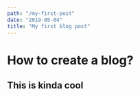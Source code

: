 ```yaml
---
path: "/my-first-post"
date: "2019-05-04"
title: "My first blog post"
---
```


# How to create a blog?

## This is kinda cool

